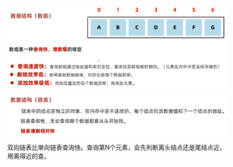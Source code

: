 ![Alt text](../../images/image-4.png)

![Alt text](../../images/image-5.png)

双向链表比单向链表查询快。查询第N个元素，会先判断离头结点还是尾结点近，用离得近的查。